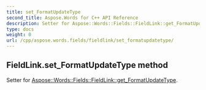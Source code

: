 ```yaml
---
title: set_FormatUpdateType
second_title: Aspose.Words for C++ API Reference
description: Setter for Aspose::Words::Fields::FieldLink::get_FormatUpdateType. 
type: docs
weight: 0
url: /cpp/aspose.words.fields/fieldlink/set_formatupdatetype/
---
```

## FieldLink.set_FormatUpdateType method


Setter for [Aspose::Words::Fields::FieldLink::get_FormatUpdateType](./get_formatupdatetype/).

